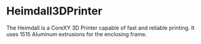 # Heimdall3DPrinter
The Heimdall is a CoreXY 3D Printer capable of fast and reliable printing. It uses 1515 Aluminum extrusions for the enclosing frame. 
